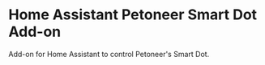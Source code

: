 # Home Assistant Petoneer Smart Dot Add-on

Add-on for Home Assistant to control Petoneer's Smart Dot.


